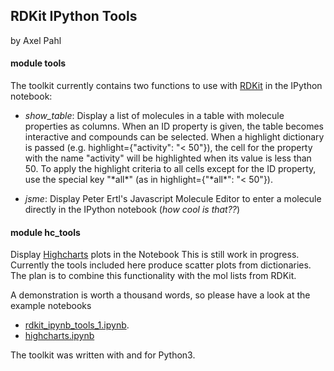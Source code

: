 ## RDKit IPython Tools
by Axel Pahl

#### module tools
The toolkit currently contains two functions to use with [RDKit](http://rdkit.org) in the IPython notebook:
- *show_table*: Display a list of molecules in a table with molecule properties as columns.
When an ID property is given, the table becomes interactive and compounds can be selected.
When a highlight dictionary is passed (e.g. highlight={"activity": "< 50"}), the cell for the property with the name "activity" will be highlighted when its value is less than 50. To apply the highlight criteria to all cells except for the ID property, use the special key "\*all\*" (as in highlight={"\*all\*": "< 50"}).

- *jsme*: Display Peter Ertl's Javascript Molecule Editor to enter a molecule directly in the IPython notebook (*how cool is that??*)

#### module hc_tools
Display [Highcharts](http://www.highcharts.com) plots in the Notebook
This is still work in progress. Currently the tools included here produce scatter plots from dictionaries. The plan is to combine this functionality with the mol lists from RDKit.


A demonstration is worth a thousand words, so please have a look at the example notebooks
* [rdkit_ipynb_tools_1.ipynb](http://nbviewer.ipython.org/github/apahl/rdkit_ipynb_tools/blob/master/rdkit_ipynb_tools_1.ipynb).
* [highcharts.ipynb](http://nbviewer.ipython.org/github/apahl/rdkit_ipynb_tools/blob/master/highcharts.ipynb)

The toolkit was written with and for Python3.